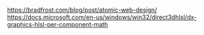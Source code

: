 https://bradfrost.com/blog/post/atomic-web-design/
https://docs.microsoft.com/en-us/windows/win32/direct3dhlsl/dx-graphics-hlsl-per-component-math